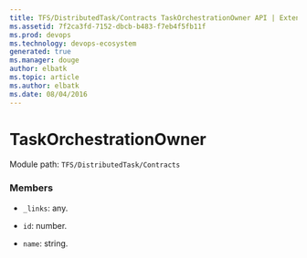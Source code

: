```yaml
---
title: TFS/DistributedTask/Contracts TaskOrchestrationOwner API | Extensions for Visual Studio Team Services
ms.assetid: 7f2ca3fd-7152-dbcb-b483-f7eb4f5fb11f
ms.prod: devops
ms.technology: devops-ecosystem
generated: true
ms.manager: douge
author: elbatk
ms.topic: article
ms.author: elbatk
ms.date: 08/04/2016
---
```


# TaskOrchestrationOwner

Module path: `TFS/DistributedTask/Contracts`


### Members

* `_links`: any. 

* `id`: number. 

* `name`: string. 

